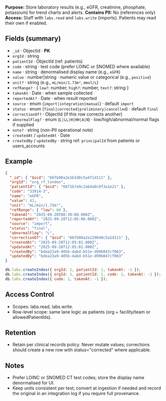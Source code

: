**Purpose:** Store laboratory results (e.g., eGFR, creatinine, phosphate, potassium) for trend charts and alerts.
**Contains PII:** No (references only)
**Access:** Staff with `labs.read` and `labs.write` (imports). Patients may read their own if enabled.

## Fields (summary)

- `_id` · ObjectId · **PK**
- `orgId` · string
- `patientId` · ObjectId (ref: patients)
- `code` · string · test code (prefer LOINC or SNOMED where available)
- `name` · string · denormalised display name (e.g., `eGFR`)
- `value` · number|string · numeric value or categorical (e.g., `positive`)
- `unit?` · string (e.g., `mL/min/1.73m²`, `mmol/L`)
- `refRange?` · { `low?`: number, `high?`: number, `text?`: string }
- `takenAt` · Date · when sample collected
- `reportedAt?` · Date · when result reported
- `source` · enum (`import|integration|manual`) · default `import`
- `status` · enum (`final|corrected|preliminary|cancelled`) · default `final`
- `correctionOf?` · ObjectId (if this row corrects another)
- `abnormalFlag?` · enum (`L|LL|H|HH|A|N`) · low/high/abnormal/normal flags if supplied
- `note?` · string (non-PII operational note)
- `createdAt` / `updatedAt` · Date
- `createdBy` / `updatedBy` · string ref: `principalId` from patients or users_accounts

## Example

```json
{
  "_id": { "$oid": "66fb00a2e1b3d0c5a4f1d111" },
  "orgId": "org_rf_london",
  "patientId": { "$oid": "66f1b7e9c2ab4a0c9f3a1e21" },
  "code": "33914-3",
  "name": "eGFR",
  "value": 42,
  "unit": "mL/min/1.73m²",
  "refRange": { "low": 60 },
  "takenAt": "2025-09-28T08:30:00.000Z",
  "reportedAt": "2025-09-28T12:05:00.000Z",
  "source": "import",
  "status": "final",
  "abnormalFlag": "L",
  "correctionOf": { "$oid": "66fb00a2e129040c5a1d111" },
  "createdAt": "2025-09-28T12:05:01.000Z",
  "updatedAt": "2025-09-28T12:05:01.000Z",
  "createdBy": "bdea23a9-405b-4abd-b51e-d996047cf063",
  "updatedBy": "bdea23a9-405b-4abd-b51e-d996047cf063"
}
```

```js
db.labs.createIndex({ orgId: 1, patientId: 1, takenAt: -1 });
db.labs.createIndex({ orgId: 1, patientId: 1, code: 1, takenAt: -1 });
db.labs.createIndex({ code: 1, takenAt: -1 });
```

## Access Control

- Scopes: labs.read, labs.write.
- Row-level scope: same lane logic as patients (org + facility/team or allowedPatientIds).

## Retention

- Retain per clinical records policy. Never mutate values; corrections should create a new row with status="corrected" where applicable.

## Notes

- Prefer LOINC or SNOMED CT test codes; store the display name denormalised for UI.
- Keep units consistent per test; convert at ingestion if needed and record the original in an integration log if you require full provenance.
